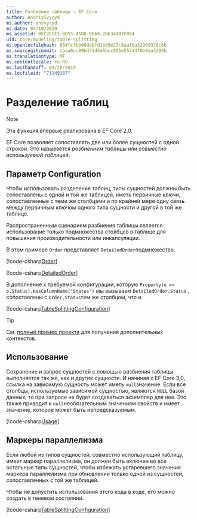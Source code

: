 ```yaml
---
title: Разбиение таблицы — EF Core
author: AndriySvyryd
ms.author: ansvyryd
ms.date: 04/10/2019
ms.assetid: 0EC2CCE1-BD55-45D8-9EA9-20634987F094
uid: core/modeling/table-splitting
ms.openlocfilehash: 684fcfbb66debfd1b89e23c8aaf0a32909378c6b
ms.sourcegitcommit: cbaa6cc89bd71d5e0bcc891e55743f0e8ea3393b
ms.translationtype: MT
ms.contentlocale: ru-RU
ms.lasthandoff: 09/20/2019
ms.locfileid: "71149187"
---
```

# <a name="table-splitting"></a>Разделение таблиц

>[!NOTE]
> Эта функция впервые реализована в EF Core 2,0.

EF Core позволяет сопоставлять две или более сущностей с одной строкой. Это называется _разбиением таблицы_ или _совместно используемой таблицей_.

## <a name="configuration"></a>Параметр Configuration

Чтобы использовать разделение таблиц, типы сущностей должны быть сопоставлены с одной и той же таблицей, иметь первичные ключи, сопоставленные с теми же столбцами и по крайней мере одну связь между первичным ключом одного типа сущности и другой в той же таблице.

Распространенным сценарием разбиения таблицы является использование только подмножества столбцов в таблице для повышения производительности или инкапсуляции.

В этом примере `Order` представляет `DetailedOrder`подмножество.

[!code-csharp[Order](../../../samples/core/Modeling/TableSplitting/Order.cs?name=Order)]

[!code-csharp[DetailedOrder](../../../samples/core/Modeling/TableSplitting/DetailedOrder.cs?name=DetailedOrder)]

В дополнение к требуемой конфигурации, которую `Property(o => o.Status).HasColumnName("Status")` мы вызываем `DetailedOrder.Status` , сопоставлены с `Order.Status`тем же столбцом, что и.

[!code-csharp[TableSplittingConfiguration](../../../samples/core/Modeling/TableSplitting/TableSplittingContext.cs?name=TableSplitting&highlight=3)]

> [!TIP]
> См. [полный пример проекта](https://github.com/aspnet/EntityFramework.Docs/tree/master/samples/core/Modeling/TableSplitting) для получения дополнительных контекстов.

## <a name="usage"></a>Использование

Сохранение и запрос сущностей с помощью разбиения таблицы выполняется так же, как и другие сущности. И начиная с EF Core 3,0, ссылка на зависимую сущность может иметь `null`значение. Если все столбцы, используемые зависимой сущностью, являются `NULL` базой данных, то при запросе не будет создаваться экземпляр для нее. Это также приводит к `null`необязательным значениям свойств и имеет значение, которое может быть непредсказуемым.

[!code-csharp[Usage](../../../samples/core/Modeling/TableSplitting/Program.cs?name=Usage)]

## <a name="concurrency-tokens"></a>Маркеры параллелизма

Если любой из типов сущностей, совместно использующий таблицу, имеет маркер параллелизма, он должен быть включен во все остальные типы сущностей, чтобы избежать устаревшего значения маркера параллелизма при обновлении только одной из сущностей, сопоставленных с той же таблицей.

Чтобы не допустить использования этого кода в коде, его можно создать в теневом состоянии.

[!code-csharp[TableSplittingConfiguration](../../../samples/core/Modeling/TableSplitting/TableSplittingContext.cs?name=ConcurrencyToken&highlight=2)]